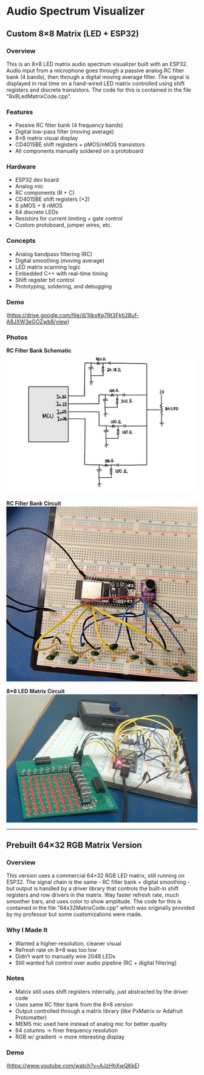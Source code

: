 # Audio Spectrum Visualizer

## Custom 8×8 Matrix (LED + ESP32)

### Overview  
This is an 8×8 LED matrix audio spectrum visualizer built with an ESP32. Audio input from a microphone goes through a passive analog RC filter bank (4 bands), then through a digital moving average filter. The signal is displayed in real time on a hand-wired LED matrix controlled using shift registers and discrete transistors. The code for this is contained in the file "8x8LedMatrixCode.cpp".

### Features  
- Passive RC filter bank (4 frequency bands)  
- Digital low-pass filter (moving average)  
- 8×8 matrix visual display  
- CD4015BE shift registers + pMOS/nMOS transistors  
- All components manually soldered on a protoboard  

### Hardware  
- ESP32 dev board  
- Analog mic  
- RC components (R + C)  
- CD4015BE shift registers (×2)  
- 8 pMOS + 8 nMOS  
- 64 discrete LEDs  
- Resistors for current limiting + gate control  
- Custom protoboard, jumper wires, etc.

### Concepts  
- Analog bandpass filtering (RC)  
- Digital smoothing (moving average)  
- LED matrix scanning logic  
- Embedded C++ with real-time timing  
- Shift register bit control  
- Prototyping, soldering, and debugging

### Demo  
(https://drive.google.com/file/d/1ljkxKp7Rt3Fkti2Buf-A8JXW3eGOZwb8/view)

### Photos  
**RC Filter Bank Schematic**  
![RC Filter Bank Schematic](RCFilterBank_Schematic.PNG)

**RC Filter Bank Circuit**  
![RC Filter Bank Circuit](RCFilterBank_Circuit.PNG)

**8×8 LED Matrix Circuit**  
![LED Matrix 8x8 Circuit](LEDMatrix8x8_Circuit.PNG)

---

## Prebuilt 64×32 RGB Matrix Version

### Overview  
This version uses a commercial 64×32 RGB LED matrix, still running on ESP32. The signal chain is the same - RC filter bank + digital smoothing - but output is handled by a driver library that controls the built-in shift registers and row drivers in the matrix. Way faster refresh rate, much smoother bars, and uses color to show amplitude. The code for this is contained in the file "64x32MatrixCode.cpp" which was originally provided by my professor but some customizations were made.

### Why I Made It  
- Wanted a higher-resolution, cleaner visual  
- Refresh rate on 8×8 was too low  
- Didn’t want to manually wire 2048 LEDs  
- Still wanted full control over audio pipeline (RC + digital filtering)

### Notes  
- Matrix still uses shift registers internally, just abstracted by the driver code  
- Uses same RC filter bank from the 8×8 version  
- Output controlled through a matrix library (like PxMatrix or Adafruit Protomatter)  
- MEMS mic used here instead of analog mic for better quality  
- 64 columns -> finer frequency resolution  
- RGB w/ gradient -> more interesting display

### Demo
(https://www.youtube.com/watch?v=AJzHhXwQKkE)
